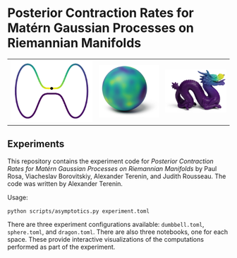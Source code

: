# Posterior Contraction Rates for Matérn Gaussian Processes on Riemannian Manifolds

<table>
<tr>
<td>
<img alt="Dumbbell kernel" src="https://raw.githubusercontent.com/aterenin/geometric_asymptotics/main/plot/db_kernel_intr.png">
</td>
<td>
<img alt="Sphere sample" src="https://raw.githubusercontent.com/aterenin/geometric_asymptotics/main/plot/s2_sample_intr.png">
</td>
<td>
<img alt="Dragon manifold kernel" src="https://raw.githubusercontent.com/aterenin/geometric_asymptotics/main/plot/dr_kernel_intr.png">
</td>
</tr>
</table>

## Experiments

This repository contains the experiment code for *Posterior Contraction Rates for Matérn Gaussian Processes on Riemannian Manifolds* by Paul Rosa, Viacheslav Borovitskiy, Alexander Terenin, and Judith Rousseau. The code was written by Alexander Terenin.

Usage:
```
python scripts/asymptotics.py experiment.toml
```

There are three experiment configurations available: `dumbbell.toml`, `sphere.toml`, and `dragon.toml`. 
There are also three notebooks, one for each space. 
These provide interactive visualizations of the computations performed as part of the experiment.
